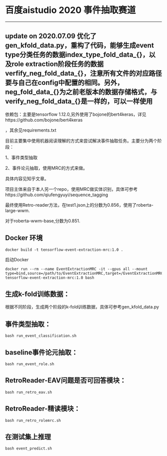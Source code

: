 # 百度aistudio 2020 事件抽取赛道

------

## update on 2020.07.09 优化了gen_kfold_data.py，重构了代码，能够生成event type分类任务的数据index_type_fold_data_{}，以及role extraction阶段任务的数据verfify_neg_fold_data_{}，注意所有文件的对应路径要与自己在config中配置的相同。另外，neg_fold_data_{}为之前老版本的数据存储格式，与verify_neg_fold_data_{}是一样的，可以一样使用
依赖包：主要是tensorflow 1.12.0,另外使用了bojone的bert4keras，详见https://github.com/bojone/bert4keras

，其余见requirements.txt

目前主要集中使用机器阅读理解的方式来尝试解决事件抽取任务。主要分为两个阶段：

1、事件类型抽取

2、事件论元抽取，使用MRC的方式来做。

具体内容见知乎文章。

项目主体来自于本人另一个repo，使用MRC做实体识别，具体可参考https://github.com/qiufengyuyi/sequence_tagging

最终使用Retro-reader方法，在test1.json上的分数为0.856，使用了roberta-large-wwm.

对于roberta-wwm-base,分数为0.851.

## Docker 环境

```shell
docker build -t tensorflow-event-extraction-mrc:1.0 .
```

启动Docker

```shell
docker run --rm --name EventExtractionMRC -it --gpus all --mount type=bind,source=/path/to/EventExtractionMRC,target=/EventExtractionMRC tensorflow-event-extraction-mrc:1.0 bash
```


## 生成k-fold训练数据：

根据不同阶段，生成两个阶段的k-fold训练数据，具体可参考gen_kfold_data.py


## 事件类型抽取：

```shell
bash run_event_classification.sh
```

## baseline事件论元抽取：

```shell
bash run_event_role.sh
```

## RetroReader-EAV问题是否可回答模块：

```shell
bash run_retro_eav.sh
```

## RetroReader-精读模块：

```shell
bash run_retro_rolemrc.sh
```

## 在测试集上推理

```shell
bash event_predict.sh
```